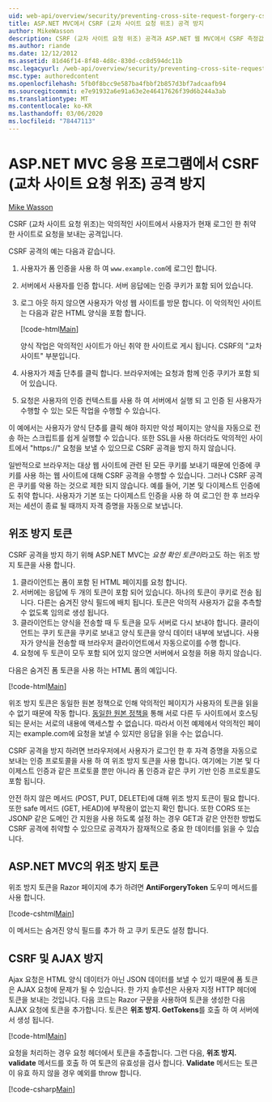```yaml
---
uid: web-api/overview/security/preventing-cross-site-request-forgery-csrf-attacks
title: ASP.NET MVC에서 CSRF (교차 사이트 요청 위조) 공격 방지
author: MikeWasson
description: CSRF (교차 사이트 요청 위조) 공격과 ASP.NET 웹 MVC에서 CSRF 측정값을 구현 하는 방법을 설명 합니다.
ms.author: riande
ms.date: 12/12/2012
ms.assetid: 81d46f14-8f48-4d8c-830d-cc8d594dc11b
msc.legacyurl: /web-api/overview/security/preventing-cross-site-request-forgery-csrf-attacks
msc.type: authoredcontent
ms.openlocfilehash: 5fb0f8bcc9e587ba4fbbf2b857d3bf7adcaafb94
ms.sourcegitcommit: e7e91932a6e91a63e2e46417626f39d6b244a3ab
ms.translationtype: MT
ms.contentlocale: ko-KR
ms.lasthandoff: 03/06/2020
ms.locfileid: "78447113"
---
```

# <a name="preventing-cross-site-request-forgery-csrf-attacks-in-aspnet-mvc-application"></a>ASP.NET MVC 응용 프로그램에서 CSRF (교차 사이트 요청 위조) 공격 방지

[Mike Wasson](https://github.com/MikeWasson)

CSRF (교차 사이트 요청 위조)는 악의적인 사이트에서 사용자가 현재 로그인 한 취약 한 사이트로 요청을 보내는 공격입니다.

CSRF 공격의 예는 다음과 같습니다.

1. 사용자가 폼 인증을 사용 하 여 `www.example.com`에 로그인 합니다.
2. 서버에서 사용자를 인증 합니다. 서버 응답에는 인증 쿠키가 포함 되어 있습니다.
3. 로그 아웃 하지 않으면 사용자가 악성 웹 사이트를 방문 합니다. 이 악의적인 사이트는 다음과 같은 HTML 양식을 포함 합니다. 

    [!code-html[Main](preventing-cross-site-request-forgery-csrf-attacks/samples/sample1.html)]

    양식 작업은 악의적인 사이트가 아닌 취약 한 사이트로 게시 됩니다. CSRF의 "교차 사이트" 부분입니다.
4. 사용자가 제출 단추를 클릭 합니다. 브라우저에는 요청과 함께 인증 쿠키가 포함 되어 있습니다.
5. 요청은 사용자의 인증 컨텍스트를 사용 하 여 서버에서 실행 되 고 인증 된 사용자가 수행할 수 있는 모든 작업을 수행할 수 있습니다.

이 예에서는 사용자가 양식 단추를 클릭 해야 하지만 악성 페이지는 양식을 자동으로 전송 하는 스크립트를 쉽게 실행할 수 있습니다. 또한 SSL을 사용 하더라도 악의적인 사이트에서 "https://" 요청을 보낼 수 있으므로 CSRF 공격을 방지 하지 않습니다.

일반적으로 브라우저는 대상 웹 사이트에 관련 된 모든 쿠키를 보내기 때문에 인증에 쿠키를 사용 하는 웹 사이트에 대해 CSRF 공격을 수행할 수 있습니다. 그러나 CSRF 공격은 쿠키를 악용 하는 것으로 제한 되지 않습니다. 예를 들어, 기본 및 다이제스트 인증에도 취약 합니다. 사용자가 기본 또는 다이제스트 인증을 사용 하 여 로그인 한 후 브라우저는 세션이 종료 될 때까지 자격 증명을 자동으로 보냅니다.

## <a name="anti-forgery-tokens"></a>위조 방지 토큰

CSRF 공격을 방지 하기 위해 ASP.NET MVC는 *요청 확인 토큰이*라고도 하는 위조 방지 토큰을 사용 합니다.

1. 클라이언트는 폼이 포함 된 HTML 페이지를 요청 합니다.
2. 서버에는 응답에 두 개의 토큰이 포함 되어 있습니다. 하나의 토큰이 쿠키로 전송 됩니다. 다른는 숨겨진 양식 필드에 배치 됩니다. 토큰은 악의적 사용자가 값을 추측할 수 없도록 임의로 생성 됩니다.
3. 클라이언트는 양식을 전송할 때 두 토큰을 모두 서버로 다시 보내야 합니다. 클라이언트는 쿠키 토큰을 쿠키로 보내고 양식 토큰을 양식 데이터 내부에 보냅니다. 사용자가 양식을 전송할 때 브라우저 클라이언트에서 자동으로이를 수행 합니다.
4. 요청에 두 토큰이 모두 포함 되어 있지 않으면 서버에서 요청을 허용 하지 않습니다.

다음은 숨겨진 폼 토큰을 사용 하는 HTML 폼의 예입니다.

[!code-html[Main](preventing-cross-site-request-forgery-csrf-attacks/samples/sample2.html)]

위조 방지 토큰은 동일한 원본 정책으로 인해 악의적인 페이지가 사용자의 토큰을 읽을 수 없기 때문에 작동 합니다. [동일한 원본 정책을](http://www.w3.org/Security/wiki/Same_Origin_Policy) 통해 서로 다른 두 사이트에서 호스팅되는 문서는 서로의 내용에 액세스할 수 없습니다. 따라서 이전 예제에서 악의적인 페이지는 example.com에 요청을 보낼 수 있지만 응답을 읽을 수는 없습니다.

CSRF 공격을 방지 하려면 브라우저에서 사용자가 로그인 한 후 자격 증명을 자동으로 보내는 인증 프로토콜을 사용 하 여 위조 방지 토큰을 사용 합니다. 여기에는 기본 및 다이제스트 인증과 같은 프로토콜 뿐만 아니라 폼 인증과 같은 쿠키 기반 인증 프로토콜도 포함 됩니다.

안전 하지 않은 메서드 (POST, PUT, DELETE)에 대해 위조 방지 토큰이 필요 합니다. 또한 safe 메서드 (GET, HEAD)에 부작용이 없는지 확인 합니다. 또한 CORS 또는 JSONP 같은 도메인 간 지원을 사용 하도록 설정 하는 경우 GET과 같은 안전한 방법도 CSRF 공격에 취약할 수 있으므로 공격자가 잠재적으로 중요 한 데이터를 읽을 수 있습니다.

## <a name="anti-forgery-tokens-in-aspnet-mvc"></a>ASP.NET MVC의 위조 방지 토큰

위조 방지 토큰을 Razor 페이지에 추가 하려면 **AntiForgeryToken** 도우미 메서드를 사용 합니다.

[!code-cshtml[Main](preventing-cross-site-request-forgery-csrf-attacks/samples/sample3.cshtml)]

이 메서드는 숨겨진 양식 필드를 추가 하 고 쿠키 토큰도 설정 합니다.

## <a name="anti-csrf-and-ajax"></a>CSRF 및 AJAX 방지

Ajax 요청은 HTML 양식 데이터가 아닌 JSON 데이터를 보낼 수 있기 때문에 폼 토큰은 AJAX 요청에 문제가 될 수 있습니다. 한 가지 솔루션은 사용자 지정 HTTP 헤더에 토큰을 보내는 것입니다. 다음 코드는 Razor 구문을 사용하여 토큰을 생성한 다음 AJAX 요청에 토큰을 추가합니다. 토큰은 **위조 방지. GetTokens**를 호출 하 여 서버에서 생성 됩니다.

[!code-html[Main](preventing-cross-site-request-forgery-csrf-attacks/samples/sample4.html)]

요청을 처리하는 경우 요청 헤더에서 토큰을 추출합니다. 그런 다음, **위조 방지. validate** 메서드를 호출 하 여 토큰의 유효성을 검사 합니다. **Validate** 메서드는 토큰이 유효 하지 않을 경우 예외를 throw 합니다.

[!code-csharp[Main](preventing-cross-site-request-forgery-csrf-attacks/samples/sample5.cs)]
